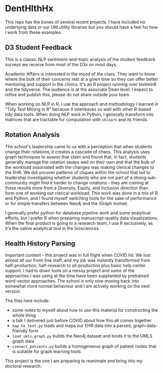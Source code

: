 # DentHlthHx

This repo has the bones of several recent projects. I have included no underlying data or our UM utility libraries
but you should have a feel for how I work from these examples. 

## D3 Student Feedback

This is a classic NLP sentiment-and-topic analysis of the student feedback surveys we receive from most of the D3s on most days. 

Academic Affairs is interested in the mood of the class. They want to know where the bulk of their concerns rest at a given time
so they can offer better mentoring and support in the clinics. It's an R project running over textminR and the tidyverse. The
audience is at the associate Dean level. I expect to refine and publish this, please do not share outside your team.

When working on NLP in R, I use the approach and methodology I learned in "Tidy Text Mining in R" because it interleaves
so well with other R-based tidy data tools. When doing NLP work in Python, I generally transform into matrices that are tractable 
for computation with `sklearn` and its friends.

## Rotation Analysis

The school's leadership came to us with a perception that when students change their rotations, it creates a cascade of chaos. 
This analysis uses graph techniques to assess that claim and found that, in fact, students generally manage the rotation
swaps well on their own and that the bulk of the workload associated with the changes was making clerical changes to the
EHR. We did uncover patterns of cliques within the school that led to leadership investigating whether students who are not
part of a strong sub-community might find it harder to change rotations - they are coming at these results more from a 
Diversity, Equity, and Inclusion direction than form one of working out clerical workload.  This work was done in a mix of R and Python,
and I found myself switching tools for the sake of performance or for simple transfers between Neo4j and the iGraph toolset.

I generally prefer python for database pipeline work and some analytical efforts, but I prefer R when preparing
manuscript-quality data visualizations. When the final product is going to a research team, I use R exclusively, as it's
the native analytical tool in the biosciences.

## Health History Parsing

Important context - this project was in full flight when COVID hit. We lost almost all our front-line staff,
and my job was instantly transformed from half-production, half-research to all-production plus basic help center support. I had to down tools on a messy project and some of the approaches I was using at the time have been supplanted by pretrained word-vector approaches. The school is only now moving back into somewhat more normal behaviour and I am actively working on the next version.

The files here include:

* some notes to myself about how to use this material for constructing the whole thing
* a talk I delivered just before COVID about how this all comes together
* `map_hx_text.py` loads and maps our EHR data into a parsed, graph-data-friendly form
* `load_umls_graph.py` builds the Neo4j dataset and binds it to the UMLS graph data
* `connect_patients.py` builds a homogeneous graph of patient nodes that is suitable for graph learning tools

This project is the one I am preparing to reanimate and bring into my doctoral research.
